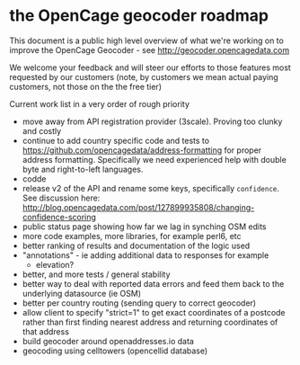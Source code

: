 the OpenCage geocoder roadmap
====================

This document is a public high level overview of what we're working on to improve the OpenCage Geocoder - see http://geocoder.opencagedata.com

We welcome your feedback and will steer our efforts to those features most requested by our customers (note, by customers we mean actual paying customers, not those on the the free tier)

Current work list in a very order of rough priority
- move away from API registration provider (3scale). Proving too clunky and costly
- continue to add country specific code and tests to https://github.com/opencagedata/address-formatting for proper address formatting. Specifically we need experienced help with double byte and right-to-left languages. 
- codde 
- release v2 of the API and rename some keys, specifically `confidence`. See discussion here: http://blog.opencagedata.com/post/127899935808/changing-confidence-scoring
- public status page showing how far we lag in synching OSM edits
- more code examples, more libraries, for example perl6, etc 
- better ranking of results and documentation of the logic used
- "annotations" - ie adding additional data to responses for example 
  - elevation?
- better, and more tests / general stability
- better way to deal with reported data errors and feed them back to the underlying datasource (ie OSM)
- better per country routing (sending query to correct geocoder)
- allow client to specify "strict=1" to get exact coordinates of a postcode rather than first finding nearest address and returning coordinates of that address
- build geocoder around openaddresses.io data
- geocoding using celltowers (opencellid database)
